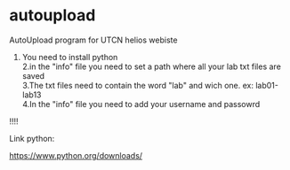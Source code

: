 # autoupload
AutoUpload program for UTCN helios webiste

1. You need to install python<br />
2.in the "info" file you need to set a path where all your lab txt files are saved<br />
3.The txt files need to contain the word "lab" and wich one. ex: lab01-lab13<br />
4.In the "info" file you need to add your username and passowrd<br />

!!!! 

Link python:

https://www.python.org/downloads/
